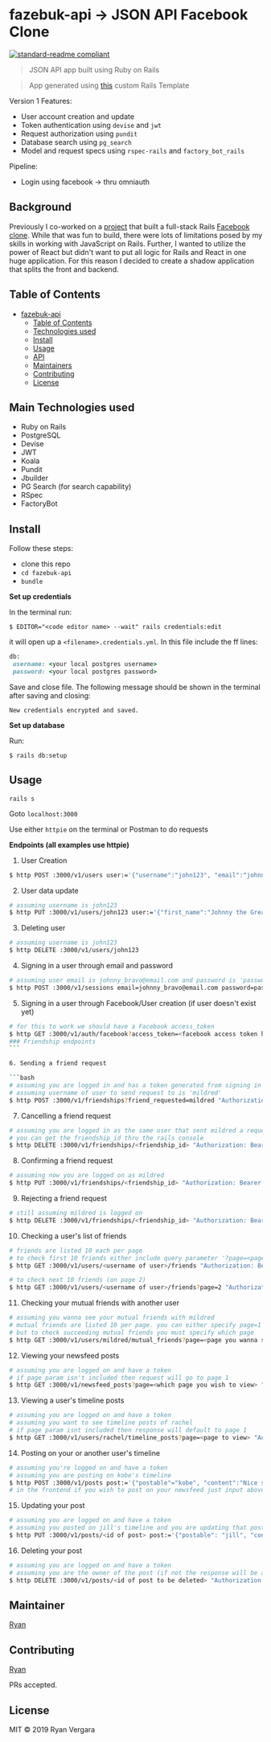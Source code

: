 # fazebuk-api -> JSON API Facebook Clone

[![standard-readme compliant](https://img.shields.io/badge/standard--readme-OK-green.svg?style=flat-square)](https://github.com/RichardLitt/standard-readme)

> JSON API app built using Ruby on Rails

> App generated using [this](https://github.com/rvvergara/rails-templates/tree/master/api_template) custom Rails Template

Version 1 Features:

- User account creation and update
- Token authentication using `devise` and `jwt`
- Request authorization using `pundit`
- Database search using `pg_search`
- Model and request specs using `rspec-rails` and `factory_bot_rails`

Pipeline:

- Login using facebook -> thru omniauth

## Background

Previously I co-worked on a [project](https://github.com/dipto0321/facialbook) that built a full-stack Rails [Facebook clone](https://facials.herokuapp.com/). While that was fun to build, there were lots of limitations posed by my skills in working with JavaScript on Rails. Further, I wanted to utilize the power of React but didn't want to put all logic for Rails and React in one huge application. For this reason I decided to create a shadow application that splits the front and backend.

## Table of Contents

- [fazebuk-api](#fazebuk-api)
  - [Table of Contents](#table-of-contents)
  - [Technologies used](#main-technologies-used)
  - [Install](#install)
  - [Usage](#usage)
  - [API](#api)
  - [Maintainers](#maintainers)
  - [Contributing](#contributing)
  - [License](#license)

## Main Technologies used

- Ruby on Rails
- PostgreSQL
- Devise
- JWT
- Koala
- Pundit
- Jbuilder
- PG Search (for search capability)
- RSpec
- FactoryBot

## Install

Follow these steps:

- clone this repo
- `cd fazebuk-api`
- `bundle`

**Set up credentials**

In the terminal run:

```
$ EDITOR="<code editor name> --wait" rails credentials:edit
```

it will open up a `<filename>.credentials.yml`. In this file include the ff lines:

```ruby
db:
 username: <your local postgres username>
 password: <your local postgres password>
```

Save and close file. The following message should be shown in the terminal after saving and closing:

```
New credentials encrypted and saved.
```

**Set up database**

Run:

```
$ rails db:setup
```

## Usage

```
rails s
```

Goto `localhost:3000`

Use either `httpie` on the terminal or Postman to do requests

**Endpoints (all examples use httpie)**

1. User Creation

```bash
$ http POST :3000/v1/users user:='{"username":"john123", "email":"johnny_bravo@email.org", "first_name":"John", "last_name":"Doe", "password":"password", "password_confirmation":"password"}'
```

2. User data update

```bash
# assuming username is john123
$ http PUT :3000/v1/users/john123 user:='{"first_name":"Johnny the Great"}'
```

3. Deleting user

```bash
# assuming username is john123
$ http DELETE :3000/v1/users/john123
```

4. Signing in a user through email and password

```bash
# assuming user email is johnny_bravo@email.com and password is 'password'
$ http POST :3000/v1/sessions email=johnny_bravo@email.com password=password
```

5. Signing in a user through Facebook/User creation (if user doesn't exist yet)

````bash
# for this to work we should have a Facebook access_token
$ http GET :3000/v1/auth/facebook?access_token=<facebook access token here>
### Friendship endpoints
```

6. Sending a friend request

```bash
# assuming you are logged in and has a token generated from signing in
# assuming username of user to send request to is 'mildred'
$ http POST :3000/v1/friendships?friend_requested=mildred "Authorization: Bearer <your user token here>"
````

7. Cancelling a friend request

```bash
# assuming you are logged in as the same user that sent mildred a request
# you can get the friendship_id thru the rails console
$ http DELETE :3000/v1/friendships/<friendship_id> "Authorization: Bearer <your token here>"
```

8. Confirming a friend request

```bash
# assuming now you are logged on as mildred
$ http PUT :3000/v1/friendships/<friendship_id> "Authorization: Bearer <mildred's token here>"
```

9. Rejecting a friend request

```bash
# still assuming mildred is logged on
$ http DELETE :3000/v1/friendships/<friendship_id> "Authorization: Bearer <mildred's token here>"
```

10. Checking a user's list of friends

```bash
# friends are listed 10 each per page
# to check first 10 friends either include query parameter '?page=<page>' or simply
$ http GET :3000/v1/users/<username of user>/friends "Authorization: Bearer <your token here>"

# to check next 10 friends (on page 2)
$ http GET :3000/v1/users/<username of user>/friends?page=2 "Authorization: Bearer <your token here>"
```

11. Checking your mutual friends with another user

```bash
# assuming you wanna see your mutual friends with mildred
# mutual friends are listed 10 per page. you can either specify page=1
# but to check succeeding mutual friends you must specify which page
$ http GET :3000/v1/users/mildred/mutual_friends?page=<page you wanna see> "Authorization: Bearer <your token here>"
```

12. Viewing your newsfeed posts

```bash
# assuming you are logged on and have a token
# if page param isn't included then request will go to page 1
$ http GET :3000/v1/newsfeed_posts?page=<which page you wish to view> "Authorization: Bearer <your token>"
```

13. Viewing a user's timeline posts

```bash
# assuming you are logged on and have a token
# assuming you want to see timeline posts of rachel
# if page param isnt included then response will default to page 1
$ http GET :3000/v1/users/rachel/timeline_posts?page=<page to view> "Authorization: Bearer <your token>"
```

14. Posting on your or another user's timeline

```bash
# assuming you're logged on and have a token
# assuming you are posting on kobe's timeline
$ http POST :3000/v1/posts post:='{"postable"="kobe", "content":"Nice shot!"}' "Authorization: Bearer <your token>"
# in the frontend if you wish to post on your newsfeed just input above your own username in the postable param
```

15. Updating your post

```bash
# assuming you are logged on and have a token
# assuming you posted on jill's timeline and you are updating that post
$ http PUT :3000/v1/posts/<id of post> post:='{"postable": "jill", "content": "This is an updated content"}' "Authorization: Bearer <your token here>"
```

16. Deleting your post

```bash
# assuming you are logged on and have a token
# assuming you are the owner of the post (if not the response will be an error)
$ http DELETE :3000/v1/posts/<id of post to be deleted> "Authorization: Bearer <your token>"
```

## Maintainer

[Ryan](https://github.com/rvvergara)

## Contributing

[Ryan](https://github.com/rvvergara)

PRs accepted.

## License

MIT © 2019 Ryan Vergara
